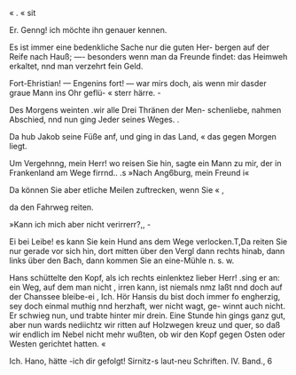 « . « sit

Er. Genng! ich möchte ihn genauer kennen.

Es ist immer eine bedenkliche Sache nur die guten Her-
bergen auf der Reife nach Hauß; —- besonders wenn man
da Freunde findet: das Heimweh erkaltet, nnd man verzehrt
fein Geld.

Fort-Ehristian! — Engenins fort! — war mirs
doch, ais wenn mir dasder graue Mann ins Ohr geflü- «
sterr härre. -

Des Morgens weinten .wir alle Drei Thränen der Men-
schenliebe, nahmen Abschied, nnd nun ging Jeder seines
Weges. .

Da hub Jakob seine Füße anf, und ging in das Land, «
das gegen Morgen liegt.

Um Vergehnng, mein Herr! wo reisen Sie hin, sagte
ein Mann zu mir, der in Frankenland am Wege firrnd.. .s
»Nach Ang6burg, mein Freund i«

Da können Sie aber etliche Meilen zuftrecken, wenn Sie « ,

da den Fahrweg reiten.

»Kann ich mich aber nicht verirrerr?,, -

Ei bei Leibe! es kann Sie kein Hund ans dem Wege
verlocken.T,Da reiten Sie nur gerade vor sich hin, dort
mitten über den Vergl dann rechts hinab, dann links über
den Bach, dann kommen Sie an eine-Mühle n. s. w.

Hans schüttelte den Kopf, als ich rechts einlenktez
lieber Herr! .sing er an: ein Weg, auf dem man nicht ,
irren kann, ist niemals nmz laßt nnd doch auf der Chanssee
bleibe-ei
, Ich. Hör Hansis du bist doch immer fo engherzig,
sey doch einmal muthig nnd herzhaft, wer nicht wagt, ge-
winnt auch nicht. Er schwieg nun, und trabte hinter mir
drein. Eine Stunde hin gings ganz gut, aber nun wards
nediichtz wir ritten auf Holzwegen kreuz und quer, so
daß wir endlich im Nebel nicht mehr wußten, ob wir den
Kopf gegen Osten oder Westen gerichtet hatten. «

Ich. Hano, hätte -ich dir gefolgt!
Sirnitz-s laut-neu Schriften. IV. Band., 6

